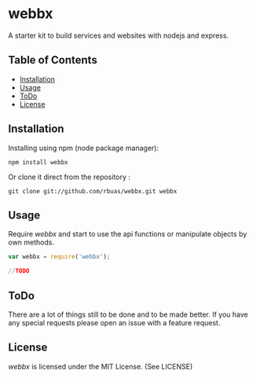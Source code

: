 # webbx

A starter kit to build services and websites with nodejs and express.

## Table of Contents

 * [Installation](#installation)
 * [Usage](#usage)
 * [ToDo](#todo)
 * [License](#license)

## Installation

Installing using npm (node package manager):

    npm install webbx

Or clone it direct from the repository :

    git clone git://github.com/rbuas/webbx.git webbx

## Usage

Require _webbx_ and start to use the api functions or manipulate objects by own methods.

```javascript
var webbx = require('webbx');

//TODO
```

## ToDo

There are a lot of things still to be done and to be made better. If you have any special requests please open an issue with a feature request.

## License

_webbx_ is licensed under the MIT License. (See LICENSE)
